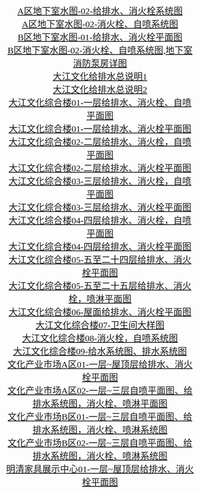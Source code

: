 <center>
<font face="黑体" size="5" color="">
<br/><a href="http://202.102.26.253:8182/files/76/AQ-02.jpg">A区地下室水图-02-给排水、消火栓系统图</a>
<br/><a href="http://202.102.26.253:8182/files/76/AQ-02-01.jpg">A区地下室水图-02-消火栓、自喷系统图</a>
<br/><a href="http://202.102.26.253:8182/files/76/BQ-01.jpg">B区地下室水图-01-给排水、消火栓平面图</a>
<br/><a href="http://202.102.26.253:8182/files/76/BQ-02.jpg">B区地下室水图-02-消火栓、自喷系统图,地下室消防泵房详图</a>
<br/><a href="http://202.102.26.253:8182/files/76/DJ-Z-1.jpg">大江文化给排水总说明1</a>
<br/><a href="http://202.102.26.253:8182/files/76/DJ-Z-2.jpg">大江文化给排水总说明2</a>
<br/><a href="http://202.102.26.253:8182/files/76/DJZ-01-1.jpg">大江文化综合楼01-一层给排水、消火栓、自喷平面图</a>
<br/><a href="http://202.102.26.253:8182/files/76/DJZ-01-2.jpg">大江文化综合楼01-一层给排水、消火栓平面图</a>
<br/><a href="http://202.102.26.253:8182/files/76/DJZ-02-1.jpg">大江文化综合楼02-二层给排水、消火栓，自喷平面图</a>
<br/><a href="http://202.102.26.253:8182/files/76/DJZ-02-2.jpg">大江文化综合楼02-二层给排水、消火栓平面图</a>
<br/><a href="http://202.102.26.253:8182/files/76/DJZ-03-1.jpg">大江文化综合楼03-三层给排水、消火栓，自喷平面图</a>
<br/><a href="http://202.102.26.253:8182/files/76/DJZ-03-2.jpg">大江文化综合楼03-三层给排水、消火栓平面图</a>
<br/><a href="http://202.102.26.253:8182/files/76/DJZ-04-1.jpg">大江文化综合楼04-四层给排水、消火栓，自喷平面图</a>
<br/><a href="http://202.102.26.253:8182/files/76/DJZ-04-2.jpg">大江文化综合楼04-四层给排水、消火栓平面图</a>
<br/><a href="http://202.102.26.253:8182/files/76/DJZ-05-1.jpg">大江文化综合楼05-五至二十四层给排水、消火栓平面图</a>
<br/><a href="http://202.102.26.253:8182/files/76/DJZ-05-2.jpg">大江文化综合楼05-五至二十五层给排水、消火栓，喷淋平面图</a>
<br/><a href="http://202.102.26.253:8182/files/76/DJZ-06.jpg">大江文化综合楼06-屋面给排水、消火栓平面图</a>
<br/><a href="http://202.102.26.253:8182/files/76/DJZ-07.jpg">大江文化综合楼07-卫生间大样图</a>
<br/><a href="http://202.102.26.253:8182/files/76/DJZ-08.jpg">大江文化综合楼08-消火栓，自喷系统图</a>
<br/><a href="http://202.102.26.253:8182/files/76/DJZ-09.jpg">大江文化综合楼09-给水系统图、排水系统图</a>
<br/><a href="http://202.102.26.253:8182/files/76/WHCY-A-01.jpg">文化产业市场A区01-一层~屋顶层给排水、消火栓平面图</a>
<br/><a href="http://202.102.26.253:8182/files/76/WHCY-A-02.jpg">文化产业市场A区02-一层~三层自喷平面图、给排水系统图，消火栓、喷淋平面图</a>
<br/><a href="http://202.102.26.253:8182/files/76/WHCY-B-01.jpg">文化产业市场B区01-一层~三层自喷平面图、给排水系统图，消火栓、喷淋系统图</a>
<br/><a href="http://202.102.26.253:8182/files/76/WHCY-B-02.jpg">文化产业市场B区02-一层~三层自喷平面图、给排水系统图，消火栓、喷淋系统图</a>
<br/><a href="http://202.102.26.253:8182/files/76/MQJJ-01.jpg">明清家具展示中心01-一层~屋顶层给排水、消火栓平面图</a>
</font>
</center>
